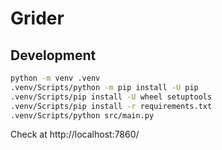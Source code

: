 # Grider

## Development

```bash
python -m venv .venv
.venv/Scripts/python -m pip install -U pip
.venv/Scripts/pip install -U wheel setuptools
.venv/Scripts/pip install -r requirements.txt
.venv/Scripts/python src/main.py
```

Check at http://localhost:7860/
